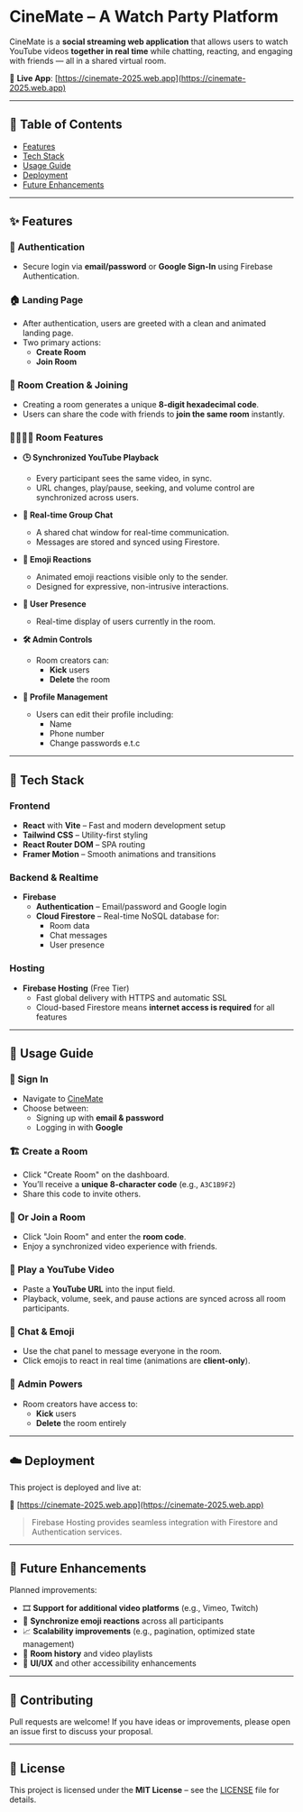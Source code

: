 # CineMate – A Watch Party Platform

CineMate is a **social streaming web application** that allows users to watch YouTube videos **together in real time** while chatting, reacting, and engaging with friends — all in a shared virtual room.

🚀 **Live App**: [https://cinemate-2025.web.app](https://cinemate-2025.web.app)

---

## 📌 Table of Contents

- [Features](#features)
- [Tech Stack](#tech-stack)
- [Usage Guide](#usage-guide)
- [Deployment](#deployment)
- [Future Enhancements](#future-enhancements)

---

<a id="features"></a>

## ✨ Features

### 🔐 Authentication

- Secure login via **email/password** or **Google Sign-In** using Firebase Authentication.

### 🏠 Landing Page

- After authentication, users are greeted with a clean and animated landing page.
- Two primary actions:
  - **Create Room**
  - **Join Room**

### 🎥 Room Creation & Joining

- Creating a room generates a unique **8-digit hexadecimal code**.
- Users can share the code with friends to **join the same room** instantly.

### 👨‍👩‍👧‍👦 Room Features

- **🕒 Synchronized YouTube Playback**
  - Every participant sees the same video, in sync.
  - URL changes, play/pause, seeking, and volume control are synchronized across users.
- **💬 Real-time Group Chat**

  - A shared chat window for real-time communication.
  - Messages are stored and synced using Firestore.

- **🎉 Emoji Reactions**

  - Animated emoji reactions visible only to the sender.
  - Designed for expressive, non-intrusive interactions.

- **👥 User Presence**

  - Real-time display of users currently in the room.

- **🛠 Admin Controls**

  - Room creators can:
    - **Kick** users
    - **Delete** the room

- **🧾 Profile Management**
  - Users can edit their profile including:
    - Name
    - Phone number
    - Change passwords e.t.c

---

<a id="tech-stack"></a>

## 🧰 Tech Stack

### Frontend

- **React** with **Vite** – Fast and modern development setup
- **Tailwind CSS** – Utility-first styling
- **React Router DOM** – SPA routing
- **Framer Motion** – Smooth animations and transitions

### Backend & Realtime

- **Firebase**
  - **Authentication** – Email/password and Google login
  - **Cloud Firestore** – Real-time NoSQL database for:
    - Room data
    - Chat messages
    - User presence

### Hosting

- **Firebase Hosting** (Free Tier)
  - Fast global delivery with HTTPS and automatic SSL
  - Cloud-based Firestore means **internet access is required** for all features

---

<a id="usage-guide"></a>

## 📖 Usage Guide

### 🔑 Sign In

- Navigate to [CineMate](https://cinemate-2025.web.app)
- Choose between:
  - Signing up with **email & password**
  - Logging in with **Google**

### 🏗 Create a Room

- Click "Create Room" on the dashboard.
- You’ll receive a **unique 8-character code** (e.g., `A3C1B9F2`)
- Share this code to invite others.

### 👤 Or Join a Room

- Click "Join Room" and enter the **room code**.
- Enjoy a synchronized video experience with friends.

### 🎦 Play a YouTube Video

- Paste a **YouTube URL** into the input field.
- Playback, volume, seek, and pause actions are synced across all room participants.

### 💬 Chat & Emoji

- Use the chat panel to message everyone in the room.
- Click emojis to react in real time (animations are **client-only**).

### 🔐 Admin Powers

- Room creators have access to:
  - **Kick** users
  - **Delete** the room entirely

---

<a id="deployment"></a>

## ☁️ Deployment

This project is deployed and live at:

🚀 [https://cinemate-2025.web.app](https://cinemate-2025.web.app)

> Firebase Hosting provides seamless integration with Firestore and Authentication services.

---

<a id="future-enhancements"></a>

## 🚧 Future Enhancements

Planned improvements:

- 🎞 **Support for additional video platforms** (e.g., Vimeo, Twitch)
- 🔁 **Synchronize emoji reactions** across all participants
- 📈 **Scalability improvements** (e.g., pagination, optimized state management)
- 📂 **Room history** and video playlists
- 📱 **UI/UX** and other accessibility enhancements

---

## 🙌 Contributing

Pull requests are welcome! If you have ideas or improvements, please open an issue first to discuss your proposal.

---

## 📄 License

This project is licensed under the **MIT License** – see the [LICENSE](LICENSE) file for details.
